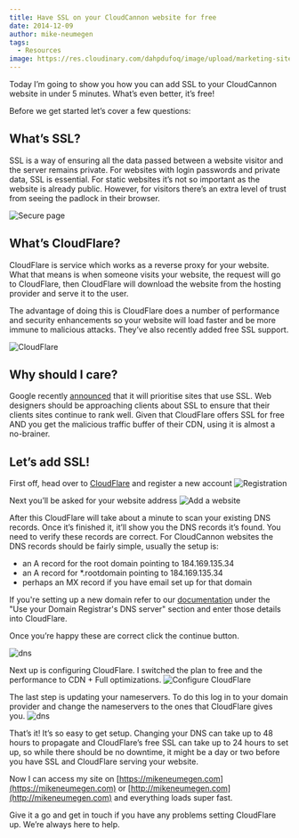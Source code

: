 ```yaml
---
title: Have SSL on your CloudCannon website for free
date: 2014-12-09
author: mike-neumegen
tags:
  - Resources
image: https://res.cloudinary.com/dahpdufoq/image/upload/marketing-site/blog/uploads/ssl-cert.jpg
---
```


Today I’m going to show you how you can add SSL to your CloudCannon website in under 5 minutes. What’s even better, it’s free\!

Before we get started let’s cover a few questions:

## What’s SSL?

SSL is a way of ensuring all the data passed between a website visitor and the server remains private. For websites with login passwords and private data, SSL is essential. For static websites it’s not so important as the website is already public. However, for visitors there’s an extra level of trust from seeing the padlock in their browser.

![Secure page](https://res.cloudinary.com/dahpdufoq/image/upload/marketing-site/blog/assets/blog/ssl/blurred.png)

## What’s CloudFlare?

CloudFlare is service which works as a reverse proxy for your website. What that means is when someone visits your website, the request will go to CloudFlare, then CloudFlare will download the website from the hosting provider and serve it to the user.

The advantage of doing this is CloudFlare does a number of performance and security enhancements so your website will load faster and be more immune to malicious attacks. They’ve also recently added free SSL support.

![CloudFlare](https://res.cloudinary.com/dahpdufoq/image/upload/marketing-site/blog/assets/blog/ssl/cloudflare-logo.png)

## Why should I care?

Google recently [announced](http://googlewebmastercentral.blogspot.co.nz/2014/08/https-as-ranking-signal.html) that it will prioritise sites that use SSL. Web designers should be approaching clients about SSL to ensure that their clients sites continue to rank well. Given that CloudFlare offers SSL for free AND you get the malicious traffic buffer of their CDN, using it is almost a no-brainer.

## Let’s add SSL\!

First off, head over to [CloudFlare](https://www.cloudflare.com) and register a new account ![Registration](https://res.cloudinary.com/dahpdufoq/image/upload/marketing-site/blog/assets/blog/ssl/register.png)

Next you’ll be asked for your website address ![Add a website](https://res.cloudinary.com/dahpdufoq/image/upload/marketing-site/blog/assets/blog/ssl/add-website.png)

After this CloudFlare will take about a minute to scan your existing DNS records. Once it’s finished it, it’ll show you the DNS records it’s found. You need to verify these records are correct. For CloudCannon websites the DNS records should be fairly simple, usually the setup is:

* an A record for the root domain pointing to 184.169.135.34
* an A record for \*.rootdomain pointing to 184.169.135.34
* perhaps an MX record if you have email set up for that domain

If you're setting up a new domain refer to our [documentation](/documentation/host/domains/) under the "Use your Domain Registrar's DNS server" section and enter those details into CloudFlare.

Once you’re happy these are correct click the continue button.

![dns](https://res.cloudinary.com/dahpdufoq/image/upload/marketing-site/blog/assets/blog/ssl/dns.png)

Next up is configuring CloudFlare. I switched the plan to free and the performance to CDN + Full optimizations. ![Configure CloudFlare](https://res.cloudinary.com/dahpdufoq/image/upload/marketing-site/blog/assets/blog/ssl/settings.png)

The last step is updating your nameservers. To do this log in to your domain provider and change the nameservers to the ones that CloudFlare gives you. ![dns](https://res.cloudinary.com/dahpdufoq/image/upload/marketing-site/blog/assets/blog/ssl/update-ns.png)

That’s it\! It’s so easy to get setup. Changing your DNS can take up to 48 hours to propagate and CloudFlare’s free SSL can take up to 24 hours to set up, so while there should be no downtime, it might be a day or two before you have SSL and CloudFlare serving your website.

Now I can access my site on [https://mikeneumegen.com](https://mikeneumegen.com) or [http://mikeneumegen.com](http://mikeneumegen.com) and everything loads super fast.

Give it a go and get in touch if you have any problems setting CloudFlare up. We’re always here to help.
